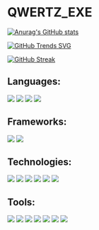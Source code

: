 # QWERTZ_EXE

[![Anurag's GitHub stats](https://github-readme-stats.vercel.app/api?username=QWERTZexe)](https://github.com/anuraghazra/github-readme-stats)

[![GitHub Trends SVG](https://api.githubtrends.io/user/svg/QWERTZexe/langs?time_range=one_year&theme=dark)](https://githubtrends.io)

[![GitHub Streak](https://streak-stats.demolab.com?user=QWERTZexe&date_format=j%20M%5B%20Y%5D)](https://git.io/streak-stats)

## Languages:
<img src="https://img.shields.io/badge/Python-FFD43B?style=for-the-badge&logo=python&logoColor=blue"> <img src="https://img.shields.io/badge/HTML5-E34F26?style=for-the-badge&logo=html5&logoColor=white"> <img src="https://img.shields.io/badge/CSS3-1572B6?style=for-the-badge&logo=css3&logoColor=white"> <img src="https://img.shields.io/badge/Kotlin-7F52FF?style=for-the-badge&logo=kotlin&logoColor=white">
## Frameworks:
<img src="https://img.shields.io/badge/Flask-000000?style=for-the-badge&logo=flask&logoColor=white"> <img src="https://img.shields.io/badge/Tkinter-3178C6?style=for-the-badge&logo=tkinter&logoColor=white">

## Technologies:
<img src="https://img.shields.io/badge/pypi-3775A9?style=for-the-badge&logo=pypi&logoColor=white"> <img src="https://img.shields.io/badge/json-5E5C5C?style=for-the-badge&logo=json&logoColor=white"> <img src="https://img.shields.io/badge/Raspberry%20Pi-A22846?style=for-the-badge&logo=Raspberry%20Pi&logoColor=white"> <img src="https://img.shields.io/badge/Windows-0078D6?style=for-the-badge&logo=windows&logoColor=white"> <img src="https://img.shields.io/badge/Kali_Linux-557C94?style=for-the-badge&logo=kali-linux&logoColor=white"> <img src="https://img.shields.io/badge/Android-3DDC84?style=for-the-badge&logo=android&logoColor=white">

## Tools:
<img src="https://img.shields.io/badge/ChatGPT-%23412991?style=for-the-badge&logo=openai"> <img src="https://img.shields.io/badge/blender-%23F5792A.svg?style=for-the-badge&logo=blender&logoColor=white"> <img src="https://img.shields.io/badge/gimp-5C5543?style=for-the-badge&logo=gimp&logoColor=white"> <img src="https://img.shields.io/badge/powershell-5391FE?style=for-the-badge&logo=powershell&logoColor=white"> <img src="https://img.shields.io/badge/GIT-E44C30?style=for-the-badge&logo=git&logoColor=white"> <img src="https://img.shields.io/badge/Visual_Studio_Code-0078D4?style=for-the-badge&logo=visual%20studio%20code&logoColor=white"> <img src="https://img.shields.io/badge/Microsoft_Office-D83B01?style=for-the-badge&logo=microsoft-office&logoColor=white">
